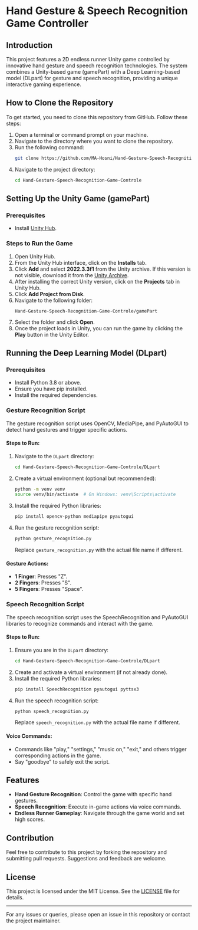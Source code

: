 # Hand Gesture & Speech Recognition Game Controller

## Introduction
This project features a 2D endless runner Unity game controlled by innovative hand gesture and speech recognition technologies. The system combines a Unity-based game (gamePart) with a Deep Learning-based model (DLpart) for gesture and speech recognition, providing a unique interactive gaming experience.

## How to Clone the Repository
To get started, you need to clone this repository from GitHub. Follow these steps:

1. Open a terminal or command prompt on your machine.
2. Navigate to the directory where you want to clone the repository.
3. Run the following command:
   ```bash
   git clone https://github.com/MA-Hosni/Hand-Gesture-Speech-Recognition-Game-Controle.git
   ```
4. Navigate to the project directory:
   ```bash
   cd Hand-Gesture-Speech-Recognition-Game-Controle
   ```

## Setting Up the Unity Game (gamePart)

### Prerequisites
- Install [Unity Hub](https://unity.com/download).

### Steps to Run the Game
1. Open Unity Hub.
2. From the Unity Hub interface, click on the **Installs** tab.
3. Click **Add** and select **2022.3.3f1** from the Unity archive. If this version is not visible, download it from the [Unity Archive](https://unity.com/releases/editor/archive).
4. After installing the correct Unity version, click on the **Projects** tab in Unity Hub.
5. Click **Add Project from Disk**.
6. Navigate to the following folder:
   ```
   Hand-Gesture-Speech-Recognition-Game-Controle/gamePart
   ```
7. Select the folder and click **Open**.
8. Once the project loads in Unity, you can run the game by clicking the **Play** button in the Unity Editor.

## Running the Deep Learning Model (DLpart)

### Prerequisites
- Install Python 3.8 or above.
- Ensure you have pip installed.
- Install the required dependencies.

### Gesture Recognition Script
The gesture recognition script uses OpenCV, MediaPipe, and PyAutoGUI to detect hand gestures and trigger specific actions.

#### Steps to Run:
1. Navigate to the `DLpart` directory:
   ```bash
   cd Hand-Gesture-Speech-Recognition-Game-Controle/DLpart
   ```
2. Create a virtual environment (optional but recommended):
   ```bash
   python -m venv venv
   source venv/bin/activate  # On Windows: venv\Scripts\activate
   ```
3. Install the required Python libraries:
   ```bash
   pip install opencv-python mediapipe pyautogui
   ```
4. Run the gesture recognition script:
   ```bash
   python gesture_recognition.py
   ```
   Replace `gesture_recognition.py` with the actual file name if different.

#### Gesture Actions:
- **1 Finger**: Presses "Z".
- **2 Fingers**: Presses "S".
- **5 Fingers**: Presses "Space".

### Speech Recognition Script
The speech recognition script uses the SpeechRecognition and PyAutoGUI libraries to recognize commands and interact with the game.

#### Steps to Run:
1. Ensure you are in the `DLpart` directory:
   ```bash
   cd Hand-Gesture-Speech-Recognition-Game-Controle/DLpart
   ```
2. Create and activate a virtual environment (if not already done).
3. Install the required Python libraries:
   ```bash
   pip install SpeechRecognition pyautogui pyttsx3
   ```
4. Run the speech recognition script:
   ```bash
   python speech_recognition.py
   ```
   Replace `speech_recognition.py` with the actual file name if different.

#### Voice Commands:
- Commands like "play," "settings," "music on," "exit," and others trigger corresponding actions in the game.
- Say "goodbye" to safely exit the script.

## Features
- **Hand Gesture Recognition**: Control the game with specific hand gestures.
- **Speech Recognition**: Execute in-game actions via voice commands.
- **Endless Runner Gameplay**: Navigate through the game world and set high scores.

## Contribution
Feel free to contribute to this project by forking the repository and submitting pull requests. Suggestions and feedback are welcome.

## License
This project is licensed under the MIT License. See the [LICENSE](LICENSE) file for details.

---

For any issues or queries, please open an issue in this repository or contact the project maintainer.

